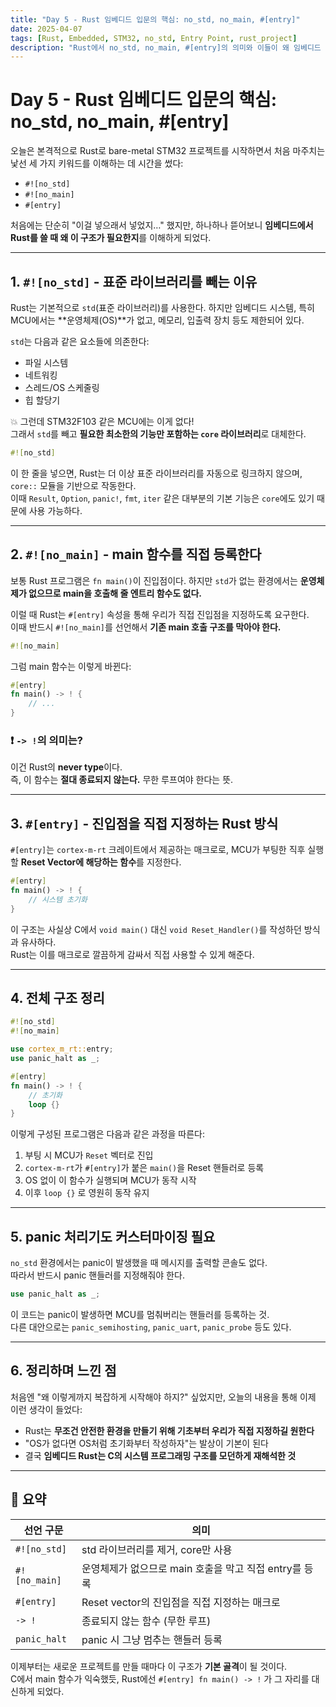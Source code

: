 ```yaml
---
title: "Day 5 - Rust 임베디드 입문의 핵심: no_std, no_main, #[entry]"
date: 2025-04-07
tags: [Rust, Embedded, STM32, no_std, Entry Point, rust_project]
description: "Rust에서 no_std, no_main, #[entry]의 의미와 이들이 왜 임베디드 환경에서 필수가 되는지를 STM32 예제를 통해 설명합니다."
---
```


# Day 5 - Rust 임베디드 입문의 핵심: no_std, no_main, #[entry]

오늘은 본격적으로 Rust로 bare-metal STM32 프로젝트를 시작하면서 처음 마주치는 낯선 세 가지 키워드를 이해하는 데 시간을 썼다:

- `#![no_std]`
- `#![no_main]`
- `#[entry]`

처음에는 단순히 "이걸 넣으래서 넣었지…" 했지만, 하나하나 뜯어보니 **임베디드에서 Rust를 쓸 때 왜 이 구조가 필요한지**를 이해하게 되었다.

---

## 1. `#![no_std]` - 표준 라이브러리를 빼는 이유

Rust는 기본적으로 `std`(표준 라이브러리)를 사용한다. 하지만 임베디드 시스템, 특히 MCU에서는 **운영체제(OS)**가 없고, 메모리, 입출력 장치 등도 제한되어 있다.

`std`는 다음과 같은 요소들에 의존한다:

- 파일 시스템
- 네트워킹
- 스레드/OS 스케줄링
- 힙 할당기

💥 그런데 STM32F103 같은 MCU에는 이게 없다!  
그래서 `std`를 빼고 **필요한 최소한의 기능만 포함하는 `core` 라이브러리**로 대체한다.

```rust
#![no_std]
```

이 한 줄을 넣으면, Rust는 더 이상 표준 라이브러리를 자동으로 링크하지 않으며, `core::` 모듈을 기반으로 작동한다.  
이때 `Result`, `Option`, `panic!`, `fmt`, `iter` 같은 대부분의 기본 기능은 `core`에도 있기 때문에 사용 가능하다.

---

## 2. `#![no_main]` - main 함수를 직접 등록한다

보통 Rust 프로그램은 `fn main()`이 진입점이다. 하지만 `std`가 없는 환경에서는 **운영체제가 없으므로 main을 호출해 줄 엔트리 함수도 없다.**

이럴 때 Rust는 `#[entry]` 속성을 통해 우리가 직접 진입점을 지정하도록 요구한다.  
이때 반드시 `#![no_main]`를 선언해서 **기존 main 호출 구조를 막아야 한다.**

```rust
#![no_main]
```

그럼 main 함수는 이렇게 바뀐다:

```rust
#[entry]
fn main() -> ! {
    // ...
}
```

### ❗ `-> !`의 의미는?

이건 Rust의 **never type**이다.  
즉, 이 함수는 **절대 종료되지 않는다.** 무한 루프여야 한다는 뜻.

---

## 3. `#[entry]` - 진입점을 직접 지정하는 Rust 방식

`#[entry]`는 `cortex-m-rt` 크레이트에서 제공하는 매크로로, MCU가 부팅한 직후 실행할 **Reset Vector에 해당하는 함수**를 지정한다.

```rust
#[entry]
fn main() -> ! {
    // 시스템 초기화
}
```

이 구조는 사실상 C에서 `void main()` 대신 `void Reset_Handler()`를 작성하던 방식과 유사하다.  
Rust는 이를 매크로로 깔끔하게 감싸서 직접 사용할 수 있게 해준다.

---

## 4. 전체 구조 정리

```rust
#![no_std]
#![no_main]

use cortex_m_rt::entry;
use panic_halt as _;

#[entry]
fn main() -> ! {
    // 초기화
    loop {}
}
```

이렇게 구성된 프로그램은 다음과 같은 과정을 따른다:

1. 부팅 시 MCU가 `Reset` 벡터로 진입
2. `cortex-m-rt`가 `#[entry]`가 붙은 `main()`을 Reset 핸들러로 등록
3. OS 없이 이 함수가 실행되며 MCU가 동작 시작
4. 이후 `loop {}` 로 영원히 동작 유지

---

## 5. panic 처리기도 커스터마이징 필요

`no_std` 환경에서는 panic이 발생했을 때 메시지를 출력할 콘솔도 없다.  
따라서 반드시 panic 핸들러를 지정해줘야 한다.

```rust
use panic_halt as _;
```

이 코드는 panic이 발생하면 MCU를 멈춰버리는 핸들러를 등록하는 것.  
다른 대안으로는 `panic_semihosting`, `panic_uart`, `panic_probe` 등도 있다.

---

## 6. 정리하며 느낀 점

처음엔 "왜 이렇게까지 복잡하게 시작해야 하지?" 싶었지만, 오늘의 내용을 통해 이제 이런 생각이 들었다:

- Rust는 **무조건 안전한 환경을 만들기 위해 기초부터 우리가 직접 지정하길 원한다**
- "OS가 없다면 OS처럼 초기화부터 작성하자"는 발상이 기본이 된다
- 결국 **임베디드 Rust는 C의 시스템 프로그래밍 구조를 모던하게 재해석한 것**

---

## 🔁 요약

| 선언 구문 | 의미 |
|-----------|------|
| `#![no_std]` | std 라이브러리를 제거, core만 사용 |
| `#![no_main]` | 운영체제가 없으므로 main 호출을 막고 직접 entry를 등록 |
| `#[entry]` | Reset vector의 진입점을 직접 지정하는 매크로 |
| `-> !` | 종료되지 않는 함수 (무한 루프) |
| `panic_halt` | panic 시 그냥 멈추는 핸들러 등록 |

이제부터는 새로운 프로젝트를 만들 때마다 이 구조가 **기본 골격**이 될 것이다.  
C에서 main 함수가 익숙했듯, Rust에선 `#[entry] fn main() -> !` 가 그 자리를 대신하게 되었다.